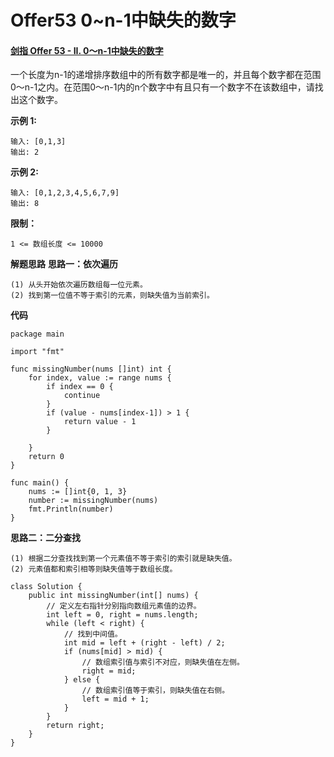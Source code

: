 # Offer53 0~n-1中缺失的数字


#### [剑指 Offer 53 - II. 0～n-1中缺失的数字](https://leetcode-cn.com/problems/que-shi-de-shu-zi-lcof/)

一个长度为n-1的递增排序数组中的所有数字都是唯一的，并且每个数字都在范围0～n-1之内。在范围0～n-1内的n个数字中有且只有一个数字不在该数组中，请找出这个数字。

**示例 1:**

```
输入: [0,1,3]
输出: 2
```

**示例 2:**

```
输入: [0,1,2,3,4,5,6,7,9]
输出: 8
```

**限制：**

```
1 <= 数组长度 <= 10000
```



**解题思路**
**思路一：依次遍历**

```
(1) 从头开始依次遍历数组每一位元素。
(2) 找到第一位值不等于索引的元素，则缺失值为当前索引。
```

**代码**

```
package main

import "fmt"

func missingNumber(nums []int) int {
	for index, value := range nums {
		if index == 0 {
			continue
		}
		if (value - nums[index-1]) > 1 {
			return value - 1
		}

	}
	return 0
}

func main() {
	nums := []int{0, 1, 3}
	number := missingNumber(nums)
	fmt.Println(number)
}

```



**思路二：二分查找**

```
(1) 根据二分查找找到第一个元素值不等于索引的索引就是缺失值。
(2) 元素值都和索引相等则缺失值等于数组长度。
```

```
class Solution {
    public int missingNumber(int[] nums) {
        // 定义左右指针分别指向数组元素值的边界。
        int left = 0, right = nums.length;
        while (left < right) {
            // 找到中间值。
            int mid = left + (right - left) / 2;
            if (nums[mid] > mid) {
                // 数组索引值与索引不对应，则缺失值在左侧。
                right = mid;
            } else {
                // 数组索引值等于索引，则缺失值在右侧。
                left = mid + 1;
            }
        }
        return right;
    }
}

```


